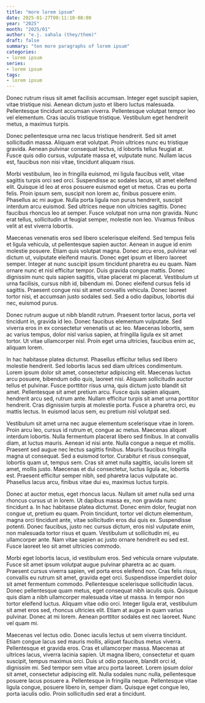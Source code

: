 ```yaml
---
title: "more lorem ipsum"
date: 2025-01-27T00:11:10-08:00
year: "2025"
month: "2025/01"
author: "e.j. sahala (they/them)"
draft: false
summary: "ten more paragraphs of lorem ipsum"
categories:
- lorem ipsum
series:
- lorem ipsum
tags:
- lorem ipsum
---
```

Donec rutrum risus sit amet facilisis accumsan. Integer eget suscipit sapien, vitae tristique nisi. Aenean dictum justo et libero luctus malesuada. Pellentesque tincidunt accumsan viverra. Pellentesque volutpat tempor leo vel elementum. Cras iaculis tristique tristique. Vestibulum eget hendrerit metus, a maximus turpis.

Donec pellentesque urna nec lacus tristique hendrerit. Sed sit amet sollicitudin massa. Aliquam erat volutpat. Proin ultrices nunc eu tristique gravida. Aenean pulvinar consequat lectus, id lobortis tellus feugiat at. Fusce quis odio cursus, vulputate massa et, vulputate nunc. Nullam lacus est, faucibus non nisi vitae, tincidunt aliquam risus.

Morbi vestibulum, leo in fringilla euismod, mi ligula faucibus velit, vitae sagittis turpis orci sed orci. Suspendisse ac sodales lacus, sit amet eleifend elit. Quisque id leo at eros posuere euismod eget ut metus. Cras eu porta felis. Proin ipsum sem, suscipit non lorem ac, finibus posuere enim. Phasellus ac mi augue. Nulla porta ligula non purus hendrerit, suscipit interdum arcu euismod. Sed ultrices neque non ultricies sagittis. Donec faucibus rhoncus leo at semper. Fusce volutpat non urna non gravida. Nunc erat tellus, sollicitudin ut feugiat semper, molestie non leo. Vivamus finibus velit at est viverra lobortis.

Maecenas venenatis eros sed libero scelerisque eleifend. Sed tempus felis et ligula vehicula, ut pellentesque sapien auctor. Aenean in augue id enim molestie posuere. Etiam quis volutpat magna. Donec arcu eros, pulvinar vel dictum ut, vulputate eleifend mauris. Donec eget ipsum et libero laoreet semper. Integer at nunc suscipit ipsum tincidunt pharetra eu eu quam. Nam ornare nunc et nisl efficitur tempor. Duis gravida congue mattis. Donec dignissim nunc quis sapien sagittis, vitae placerat mi placerat. Vestibulum ut urna facilisis, cursus nibh id, bibendum mi. Donec eleifend cursus felis id sagittis. Praesent congue nisi sit amet convallis vehicula. Donec laoreet tortor nisi, et accumsan justo sodales sed. Sed a odio dapibus, lobortis dui nec, euismod purus.

Donec rutrum augue ut nibh blandit rutrum. Praesent tortor lacus, porta vel tincidunt in, gravida id leo. Donec faucibus elementum vulputate. Sed viverra eros in ex consectetur venenatis ut ac leo. Maecenas lobortis, sem ac varius tempus, dolor nisl varius sapien, at fringilla ligula ex sit amet tortor. Ut vitae ullamcorper nisl. Proin eget urna ultricies, faucibus enim ac, aliquam lorem.

In hac habitasse platea dictumst. Phasellus efficitur tellus sed libero molestie hendrerit. Sed lobortis lacus sed diam ultrices condimentum. Lorem ipsum dolor sit amet, consectetur adipiscing elit. Maecenas luctus arcu posuere, bibendum odio quis, laoreet nisi. Aliquam sollicitudin auctor tellus et pulvinar. Fusce porttitor risus urna, quis dictum justo blandit sit amet. Pellentesque sit amet pretium arcu. Fusce quis sapien aliquam, hendrerit arcu sed, rutrum ante. Nullam efficitur turpis sit amet urna porttitor hendrerit. Cras dignissim turpis at molestie porta. Fusce a pharetra orci, eu mattis lectus. In euismod lacus sem, eu pretium nisl volutpat sed.

Vestibulum sit amet urna nec augue elementum scelerisque vitae in lorem. Proin arcu leo, cursus id rutrum et, congue ac metus. Maecenas aliquet interdum lobortis. Nulla fermentum placerat libero sed finibus. In at convallis diam, at luctus mauris. Aenean id nisi ante. Nulla congue a neque et mollis. Praesent sed augue nec lectus sagittis finibus. Mauris faucibus fringilla magna ut consequat. Sed a euismod tortor. Curabitur et risus consequat, lobortis quam ut, tempus sem. Cras sit amet nulla sagittis, iaculis lorem sit amet, mollis justo. Maecenas et dui consectetur, luctus ligula ac, lobortis est. Praesent efficitur semper nibh, sed pharetra lacus vulputate ac. Phasellus lacus arcu, finibus vitae dui eu, maximus luctus turpis.

Donec at auctor metus, eget rhoncus lacus. Nullam sit amet nulla sed urna rhoncus cursus ut in lorem. Ut dapibus massa ex, non gravida nunc tincidunt a. In hac habitasse platea dictumst. Donec enim dolor, feugiat non congue ut, pretium eu quam. Proin tincidunt, tortor vel dictum elementum, magna orci tincidunt ante, vitae sollicitudin eros dui quis ex. Suspendisse potenti. Donec faucibus, justo nec cursus dictum, eros nisl vulputate enim, non malesuada tortor risus et quam. Vestibulum ut sollicitudin mi, eu ullamcorper ante. Nam vitae sapien ac justo ornare hendrerit eu sed est. Fusce laoreet leo sit amet ultricies commodo.

Morbi eget lobortis lacus, id vestibulum eros. Sed vehicula ornare vulputate. Fusce sit amet ipsum volutpat augue pulvinar pharetra ac ac quam. Praesent cursus viverra sapien, vel porta eros eleifend non. Cras felis risus, convallis eu rutrum sit amet, gravida eget orci. Suspendisse imperdiet dolor sit amet fermentum commodo. Pellentesque scelerisque sollicitudin lacus. Donec pellentesque quam metus, eget consequat nibh iaculis quis. Quisque quis diam a nibh ullamcorper malesuada vitae ut massa. In tempor non tortor eleifend luctus. Aliquam vitae odio orci. Integer ligula erat, vestibulum sit amet eros sed, rhoncus ultricies elit. Etiam at augue in quam varius pulvinar. Donec at mi lorem. Aenean porttitor sodales est nec laoreet. Nunc vel quam mi.

Maecenas vel lectus odio. Donec iaculis lectus ut sem viverra tincidunt. Etiam congue lacus sed mauris mollis, aliquet faucibus metus viverra. Pellentesque et gravida eros. Cras et ullamcorper massa. Maecenas at ultrices lacus, viverra lacinia sapien. Ut magna libero, consectetur et quam suscipit, tempus maximus orci. Duis ut odio posuere, blandit orci id, dignissim mi. Sed tempor sem vitae arcu porta laoreet. Lorem ipsum dolor sit amet, consectetur adipiscing elit. Nulla sodales nunc nulla, pellentesque posuere lacus posuere a. Pellentesque in fringilla neque. Pellentesque vitae ligula congue, posuere libero in, semper diam. Quisque eget congue leo, porta iaculis odio. Proin sollicitudin sed erat a tincidunt.
